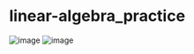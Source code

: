 # linear-algebra_practice
![image](https://github.com/user-attachments/assets/2ef09641-75ad-445b-ad96-fb8377c7bf46)
![image](https://github.com/user-attachments/assets/e430d917-3d7d-4d40-a993-aaf360811312)

